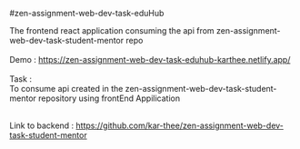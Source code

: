 #zen-assignment-web-dev-task-eduHub


The frontend react application consuming the api from zen-assignment-web-dev-task-student-mentor repo
<br><br>
Demo : https://zen-assignment-web-dev-task-eduhub-karthee.netlify.app/
<br><br>
Task : 
<br> To consume api created in the zen-assignment-web-dev-task-student-mentor repository using frontEnd Appilication

<br> Link to backend : https://github.com/kar-thee/zen-assignment-web-dev-task-student-mentor
